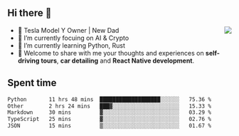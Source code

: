 ## Hi there 👋
<img align="right" src="https://github-readme-stats.vercel.app/api?username=ljunb&show_icons=true&icon_color=CE1D2D&text_color=718096&bg_color=00000000&hide_title=true&hide_border=true" />

- 🚗 Tesla Model Y Owner | New Dad
- 🔭 I’m currently focuing on AI & Crypto
- 🌱 I’m currently learning Python, Rust
- 💬 Welcome to share with me your thoughts and experiences on **self-driving tours**, **car detailing** and **React Native development**.




## Spent time
<!--START_SECTION:waka-->

```txt
Python       11 hrs 48 mins  ███████████████████░░░░░░   75.36 %
Other        2 hrs 24 mins   ███▓░░░░░░░░░░░░░░░░░░░░░   15.33 %
Markdown     30 mins         ▓░░░░░░░░░░░░░░░░░░░░░░░░   03.29 %
TypeScript   25 mins         ▓░░░░░░░░░░░░░░░░░░░░░░░░   02.76 %
JSON         15 mins         ▒░░░░░░░░░░░░░░░░░░░░░░░░   01.67 %
```

<!--END_SECTION:waka-->
